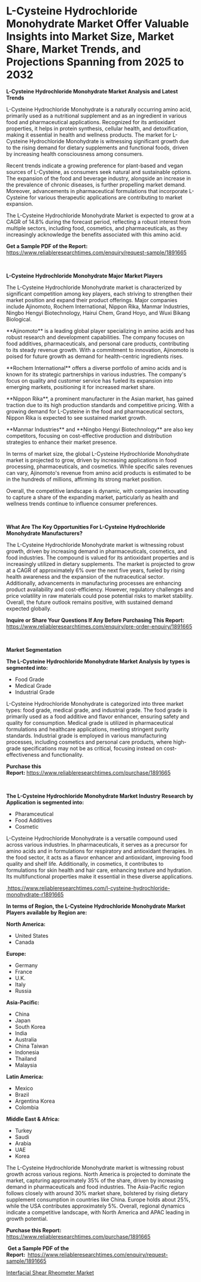<p><h1>L-Cysteine Hydrochloride Monohydrate Market Offer Valuable Insights into Market Size, Market Share, Market Trends, and Projections Spanning from 2025 to 2032</h1></p><p><strong>L-Cysteine Hydrochloride Monohydrate Market Analysis and Latest Trends</strong></p>
<p><p>L-Cysteine Hydrochloride Monohydrate is a naturally occurring amino acid, primarily used as a nutritional supplement and as an ingredient in various food and pharmaceutical applications. Recognized for its antioxidant properties, it helps in protein synthesis, cellular health, and detoxification, making it essential in health and wellness products. The market for L-Cysteine Hydrochloride Monohydrate is witnessing significant growth due to the rising demand for dietary supplements and functional foods, driven by increasing health consciousness among consumers.</p><p>Recent trends indicate a growing preference for plant-based and vegan sources of L-Cysteine, as consumers seek natural and sustainable options. The expansion of the food and beverage industry, alongside an increase in the prevalence of chronic diseases, is further propelling market demand. Moreover, advancements in pharmaceutical formulations that incorporate L-Cysteine for various therapeutic applications are contributing to market expansion. </p><p>The L-Cysteine Hydrochloride Monohydrate Market is expected to grow at a CAGR of 14.8% during the forecast period, reflecting a robust interest from multiple sectors, including food, cosmetics, and pharmaceuticals, as they increasingly acknowledge the benefits associated with this amino acid.</p></p>
<p><strong>Get a Sample PDF of the Report:&nbsp;</strong> <a href="https://www.reliableresearchtimes.com/enquiry/request-sample/1891665?utm_campaign=2220&utm_medium=2&utm_source=Github&utm_content=ia&utm_term=28032025&utm_id=l-cysteine-hydrochloride-monohydrate">https://www.reliableresearchtimes.com/enquiry/request-sample/1891665</a></p>
<p>&nbsp;</p>
<p><strong>L-Cysteine Hydrochloride Monohydrate Major Market Players</strong></p>
<p><p>The L-Cysteine Hydrochloride Monohydrate market is characterized by significant competition among key players, each striving to strengthen their market position and expand their product offerings. Major companies include Ajinomoto, Rochem International, Nippon Rika, Manmar Industries, Ningbo Hengyi Biotechnology, Hairui Chem, Grand Hoyo, and Wuxi Bikang Biological.</p><p>**Ajinomoto** is a leading global player specializing in amino acids and has robust research and development capabilities. The company focuses on food additives, pharmaceuticals, and personal care products, contributing to its steady revenue growth. With a commitment to innovation, Ajinomoto is poised for future growth as demand for health-centric ingredients rises.</p><p>**Rochem International** offers a diverse portfolio of amino acids and is known for its strategic partnerships in various industries. The company's focus on quality and customer service has fueled its expansion into emerging markets, positioning it for increased market share.</p><p>**Nippon Rika**, a prominent manufacturer in the Asian market, has gained traction due to its high production standards and competitive pricing. With a growing demand for L-Cysteine in the food and pharmaceutical sectors, Nippon Rika is expected to see sustained market growth.</p><p>**Manmar Industries** and **Ningbo Hengyi Biotechnology** are also key competitors, focusing on cost-effective production and distribution strategies to enhance their market presence. </p><p>In terms of market size, the global L-Cysteine Hydrochloride Monohydrate market is projected to grow, driven by increasing applications in food processing, pharmaceuticals, and cosmetics. While specific sales revenues can vary, Ajinomoto's revenue from amino acid products is estimated to be in the hundreds of millions, affirming its strong market position.</p><p>Overall, the competitive landscape is dynamic, with companies innovating to capture a share of the expanding market, particularly as health and wellness trends continue to influence consumer preferences.</p></p>
<p>&nbsp;</p>
<p><strong>What Are The Key Opportunities For L-Cysteine Hydrochloride Monohydrate Manufacturers?</strong></p>
<p><p>The L-Cysteine Hydrochloride Monohydrate market is witnessing robust growth, driven by increasing demand in pharmaceuticals, cosmetics, and food industries. The compound is valued for its antioxidant properties and is increasingly utilized in dietary supplements. The market is projected to grow at a CAGR of approximately 6% over the next five years, fueled by rising health awareness and the expansion of the nutraceutical sector. Additionally, advancements in manufacturing processes are enhancing product availability and cost-efficiency. However, regulatory challenges and price volatility in raw materials could pose potential risks to market stability. Overall, the future outlook remains positive, with sustained demand expected globally.</p></p>
<p><strong>Inquire or Share Your Questions If Any Before Purchasing This Report:</strong> <a href="https://www.reliableresearchtimes.com/enquiry/pre-order-enquiry/1891665?utm_campaign=2220&utm_medium=2&utm_source=Github&utm_content=ia&utm_term=28032025&utm_id=l-cysteine-hydrochloride-monohydrate">https://www.reliableresearchtimes.com/enquiry/pre-order-enquiry/1891665</a></p>
<p>&nbsp;</p>
<p><strong>Market Segmentation</strong></p>
<p><strong>The L-Cysteine Hydrochloride Monohydrate Market Analysis by types is segmented into:</strong></p>
<p><ul><li>Food Grade</li><li>Medical Grade</li><li>Industrial Grade</li></ul></p>
<p><p>L-Cysteine Hydrochloride Monohydrate is categorized into three market types: food grade, medical grade, and industrial grade. The food grade is primarily used as a food additive and flavor enhancer, ensuring safety and quality for consumption. Medical grade is utilized in pharmaceutical formulations and healthcare applications, meeting stringent purity standards. Industrial grade is employed in various manufacturing processes, including cosmetics and personal care products, where high-grade specifications may not be as critical, focusing instead on cost-effectiveness and functionality.</p></p>
<p><strong>Purchase this Report:&nbsp;</strong><a href="https://www.reliableresearchtimes.com/purchase/1891665?utm_campaign=2220&utm_medium=2&utm_source=Github&utm_content=ia&utm_term=28032025&utm_id=l-cysteine-hydrochloride-monohydrate">https://www.reliableresearchtimes.com/purchase/1891665</a></p>
<p>&nbsp;</p>
<p><strong>The L-Cysteine Hydrochloride Monohydrate Market Industry Research by Application is segmented into:</strong></p>
<p><ul><li>Pharamceutical</li><li>Food Additives</li><li>Cosmetic</li></ul></p>
<p><p>L-Cysteine Hydrochloride Monohydrate is a versatile compound used across various industries. In pharmaceuticals, it serves as a precursor for amino acids and in formulations for respiratory and antioxidant therapies. In the food sector, it acts as a flavor enhancer and antioxidant, improving food quality and shelf life. Additionally, in cosmetics, it contributes to formulations for skin health and hair care, enhancing texture and hydration. Its multifunctional properties make it essential in these diverse applications.</p></p>
<p><a href="https://www.reliableresearchtimes.com/l-cysteine-hydrochloride-monohydrate-r1891665?utm_campaign=2220&utm_medium=2&utm_source=Github&utm_content=ia&utm_term=28032025&utm_id=l-cysteine-hydrochloride-monohydrate">&nbsp;https://www.reliableresearchtimes.com/l-cysteine-hydrochloride-monohydrate-r1891665</a></p>
<p><strong>In terms of Region, the L-Cysteine Hydrochloride Monohydrate Market Players available by Region are:</strong></p>
<p>
    <p> <strong> North America: </strong>
        <ul>
            <li>United States</li>
            <li>Canada</li>
        </ul>
        </p> 
    <p> <strong> Europe: </strong>
        <ul>
            <li>Germany</li>
            <li>France</li>
            <li>U.K.</li>
            <li>Italy</li>
            <li>Russia</li>
        </ul>
        </p> 
    <p> <strong> Asia-Pacific: </strong>
        <ul>
            <li>China</li>
            <li>Japan</li>
            <li>South Korea</li>
            <li>India</li>
            <li>Australia</li>
            <li>China Taiwan</li>
            <li>Indonesia</li>
            <li>Thailand</li>
            <li>Malaysia</li>
        </ul>
        </p> 
    <p> <strong> Latin America: </strong>
        <ul>
            <li>Mexico</li>
            <li>Brazil</li>
            <li>Argentina Korea</li>
            <li>Colombia</li>
        </ul>
        </p> 
    <p> <strong> Middle East & Africa: </strong>
        <ul>
            <li>Turkey</li>
            <li>Saudi</li>
            <li>Arabia</li>
            <li>UAE</li>
            <li>Korea</li>
        </ul>
    </p>
    </p>
<p><p>The L-Cysteine Hydrochloride Monohydrate market is witnessing robust growth across various regions. North America is projected to dominate the market, capturing approximately 35% of the share, driven by increasing demand in pharmaceuticals and food industries. The Asia-Pacific region follows closely with around 30% market share, bolstered by rising dietary supplement consumption in countries like China. Europe holds about 25%, while the USA contributes approximately 5%. Overall, regional dynamics indicate a competitive landscape, with North America and APAC leading in growth potential.</p></p>
<p><strong>Purchase this Report: </strong><a href="https://www.reliableresearchtimes.com/purchase/1891665?utm_campaign=2220&utm_medium=2&utm_source=Github&utm_content=ia&utm_term=28032025&utm_id=l-cysteine-hydrochloride-monohydrate">https://www.reliableresearchtimes.com/purchase/1891665</a></p>
<p>&nbsp;<strong>Get a Sample PDF of the Report:&nbsp;&nbsp;</strong><a href="https://www.reliableresearchtimes.com/enquiry/request-sample/1891665?utm_campaign=2220&utm_medium=2&utm_source=Github&utm_content=ia&utm_term=28032025&utm_id=l-cysteine-hydrochloride-monohydrate">https://www.reliableresearchtimes.com/enquiry/request-sample/1891665</a></p>
<p><strong></strong></p>
<p><p><a href="https://github.com/jerhoskinson197676/Market-Research-Report-List-1/blob/main/interfacial-shear-rheometer-market.md?utm_campaign=2220&utm_medium=2&utm_source=Github&utm_content=ia&utm_term=28032025&utm_id=l-cysteine-hydrochloride-monohydrate">Interfacial Shear Rheometer Market</a></p></p>